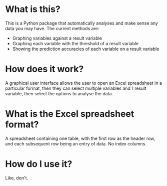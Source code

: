 # What is this?
This is a Python package that automatically analyses and make sense any data you may have. The current methods are:
- Graphing variables against a result variable
- Graphing each variable with the threshold of a result variable
- Showing the prediction accuracies of each variable on a result variable

# How does it work?
A graphical user interface allows the user to open an Excel spreadsheet in a particular format, then they can select multiple variables and 1 result variable, then select the options to analyse the data.

# What is the Excel spreadsheet format?
A spreadsheet containing one table, with the first row as the header row, and each subsequent row being an entry of data. No index columns.

# How do I use it?
Like, don't.